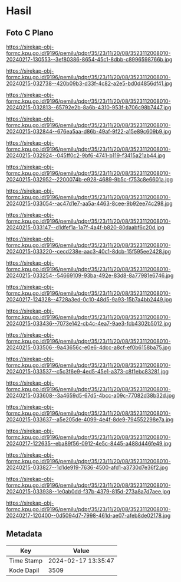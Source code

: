 # Hasil

## Foto C Plano

https://sirekap-obj-formc.kpu.go.id/9196/pemilu/pdpr/35/23/11/20/08/3523112008010-20240217-130553--3ef80386-8654-45c1-8dbb-c8996598766b.jpg

https://sirekap-obj-formc.kpu.go.id/9196/pemilu/pdpr/35/23/11/20/08/3523112008010-20240215-032738--420b09b3-d33f-4c82-a2e5-bd0d4856df41.jpg

https://sirekap-obj-formc.kpu.go.id/9196/pemilu/pdpr/35/23/11/20/08/3523112008010-20240215-032813--65792e2b-8a6b-4310-953f-b706c98b7447.jpg

https://sirekap-obj-formc.kpu.go.id/9196/pemilu/pdpr/35/23/11/20/08/3523112008010-20240215-032844--676ea5aa-d86b-49af-9f22-a15e89c609b9.jpg

https://sirekap-obj-formc.kpu.go.id/9196/pemilu/pdpr/35/23/11/20/08/3523112008010-20240215-032924--045ff0c2-9bf6-4741-b119-f3415a21ab44.jpg

https://sirekap-obj-formc.kpu.go.id/9196/pemilu/pdpr/35/23/11/20/08/3523112008010-20240215-032952--2200074b-e928-4689-9b5c-f753c8e6601a.jpg

https://sirekap-obj-formc.kpu.go.id/9196/pemilu/pdpr/35/23/11/20/08/3523112008010-20240215-033054--ac47d1e7-aa5a-4463-8cee-9b92ee74c298.jpg

https://sirekap-obj-formc.kpu.go.id/9196/pemilu/pdpr/35/23/11/20/08/3523112008010-20240215-033147--d1dfef1a-1a7f-4a4f-b820-80daabf6c20d.jpg

https://sirekap-obj-formc.kpu.go.id/9196/pemilu/pdpr/35/23/11/20/08/3523112008010-20240215-033220--cecd238e-aac3-40c1-8dcb-15f595ee2428.jpg

https://sirekap-obj-formc.kpu.go.id/9196/pemilu/pdpr/35/23/11/20/08/3523112008010-20240215-033254--54669109-93ba-492e-83d8-8a77981e6746.jpg

https://sirekap-obj-formc.kpu.go.id/9196/pemilu/pdpr/35/23/11/20/08/3523112008010-20240217-124328--4728a3ed-0c10-48d5-9a93-15b7a4bb2449.jpg

https://sirekap-obj-formc.kpu.go.id/9196/pemilu/pdpr/35/23/11/20/08/3523112008010-20240215-033436--7073e142-cb4c-4ea7-9ae3-fcb4302b5012.jpg

https://sirekap-obj-formc.kpu.go.id/9196/pemilu/pdpr/35/23/11/20/08/3523112008010-20240215-033506--9a43656c-e0e6-4dcc-a8cf-ef0b6158ba75.jpg

https://sirekap-obj-formc.kpu.go.id/9196/pemilu/pdpr/35/23/11/20/08/3523112008010-20240215-033537--c5c3f6e9-4ed5-45e1-a373-c8f1ebc83281.jpg

https://sirekap-obj-formc.kpu.go.id/9196/pemilu/pdpr/35/23/11/20/08/3523112008010-20240215-033608--3a4659d5-67d5-4bcc-a09c-77082d38b32d.jpg

https://sirekap-obj-formc.kpu.go.id/9196/pemilu/pdpr/35/23/11/20/08/3523112008010-20240215-033637--a5e205de-4099-4e4f-8de9-794552298e7a.jpg

https://sirekap-obj-formc.kpu.go.id/9196/pemilu/pdpr/35/23/11/20/08/3523112008010-20240217-122635--eba89f56-0912-4e5c-8445-a488d446fe49.jpg

https://sirekap-obj-formc.kpu.go.id/9196/pemilu/pdpr/35/23/11/20/08/3523112008010-20240215-033827--1d1de919-7636-4500-afd1-a3730d7e36f2.jpg

https://sirekap-obj-formc.kpu.go.id/9196/pemilu/pdpr/35/23/11/20/08/3523112008010-20240215-033938--1e0ab0dd-f37b-4379-815d-273a8a7d7aee.jpg

https://sirekap-obj-formc.kpu.go.id/9196/pemilu/pdpr/35/23/11/20/08/3523112008010-20240217-120400--0d5094d7-7998-461d-ae07-afeb8de02178.jpg


## Metadata

| Key        | Value               |
| ---------- | ------------------- |
| Time Stamp | 2024-02-17 13:35:47 |
| Kode Dapil | 3509                |




